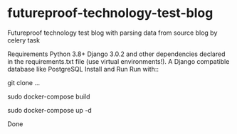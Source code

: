 # futureproof-technology-test-blog
Futureproof technology test blog with parsing data from source blog by celery task


Requirements
Python 3.8+ 
Django 3.0.2 and other dependencies declared in the requirements.txt file (use virtual environments!).
A Django compatible database like PostgreSQL
Install and Run
Run with::

git clone ...

sudo docker-compose build

sudo docker-compose up -d

Done
